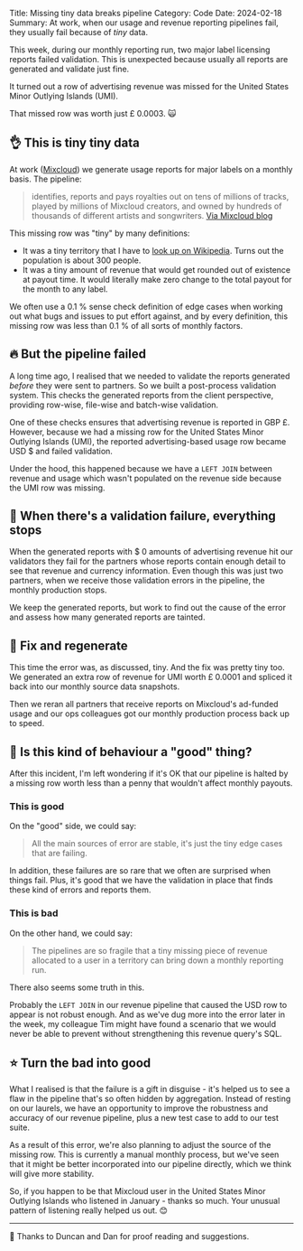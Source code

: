Title: Missing tiny data breaks pipeline
Category: Code
Date: 2024-02-18
Summary: At work, when our usage and revenue reporting pipelines fail, they
    usually fail because of *tiny* data.

This week, during our monthly reporting run, two major label licensing reports
failed validation. This is unexpected because usually all reports are generated
and validate just fine.

It turned out a row of advertising revenue was missed for the United States
Minor Outlying Islands (UMI).

That missed row was worth just £ 0.0003. 🙀

## 👌 This is tiny tiny data

At work ([Mixcloud](https://www.mixcloud.com/)) we generate usage reports for
major labels on a monthly basis. The pipeline:

> identifies, reports and pays royalties out on tens of millions of tracks,
> played by millions of Mixcloud creators, and owned by hundreds of thousands
> of different artists and songwriters.
> [Via Mixcloud
> blog](https://blog.mixcloud.com/2021/06/30/why-mixcloud-doesnt-offer-on-demand-video-vods/)

This missing row was "tiny" by many definitions:

* It was a tiny territory that I have to [look up on
  Wikipedia](https://en.wikipedia.org/wiki/United_States_Minor_Outlying_Islands).
  Turns out the population is about 300 people.
* It was a tiny amount of revenue that would get rounded out of existence at
  payout time. It would literally make zero change to the total payout for the
  month to any label.

We often use a 0.1 % sense check definition of edge cases when working out what
bugs and issues to put effort against, and by every definition, this missing
row was less than 0.1 % of all sorts of monthly factors.

## 🔥 But the pipeline failed

A long time ago, I realised that we needed to validate the reports generated
_before_ they were sent to partners. So we built a post-process validation
system. This checks the generated reports from the client perspective,
providing row-wise, file-wise and batch-wise validation.

One of these checks ensures that advertising revenue is reported in GBP £.
However, because we had a missing row for the United States Minor Outlying
Islands (UMI), the reported advertising-based usage row became USD $ and failed
validation.

Under the hood, this happened because we have a `LEFT JOIN` between revenue and
usage which wasn't populated on the revenue side because the UMI row was
missing.

## 🛑 When there's a validation failure, everything stops

When the generated reports with $ 0 amounts of advertising revenue hit our
validators they fail for the partners whose reports contain enough detail to
see that revenue and currency information. Even though this was just two
partners, when we receive those validation errors in the pipeline, the monthly
production stops.

We keep the generated reports, but work to find out the cause of the error and
assess how many generated reports are tainted.

## 🔧 Fix and regenerate

This time the error was, as discussed, tiny. And the fix was pretty tiny too.
We generated an extra row of revenue for UMI worth £ 0.0001 and spliced it back
into our monthly source data snapshots.

Then we reran all partners that receive reports on Mixcloud's ad-funded usage
and our ops colleagues got our monthly production process back up to speed.

## 🤔 Is this kind of behaviour a "good" thing?

After this incident, I'm left wondering if it's OK that our pipeline is halted
by a missing row worth less than a penny that wouldn't affect monthly payouts.

### This is good

On the "good" side, we could say:

> All the main sources of error are stable, it's just the tiny edge cases that
> are failing.

In addition, these failures are so rare that we often are surprised when things
fail. Plus, it's good that we have the validation in place that finds these
kind of errors and reports them.

### This is bad

On the other hand, we could say:

> The pipelines are so fragile that a tiny missing piece of revenue allocated
> to a user in a territory can bring down a monthly reporting run.

There also seems some truth in this.

Probably the `LEFT JOIN` in our revenue pipeline that caused the USD row to
appear is not robust enough. And as we've dug more into the error later in the
week, my colleague Tim might have found a scenario that we would never be able
to prevent without strengthening this revenue query's SQL.

## ⭐ Turn the bad into good

What I realised is that the failure is a gift in disguise - it's helped us to
see a flaw in the pipeline that's so often hidden by aggregation. Instead of
resting on our laurels, we have an opportunity to improve the robustness and
accuracy of our revenue pipeline, plus a new test case to add to our test
suite.

As a result of this error, we're also planning to adjust the source of the
missing row. This is currently a manual monthly process, but we've seen that it
might be better incorporated into our pipeline directly, which we think will
give more stability.

So, if you happen to be that Mixcloud user in the United States Minor Outlying
Islands who listened in January - thanks so much. Your unusual pattern of
listening really helped us out. 😊

---

🙏 Thanks to Duncan and Dan for proof reading and suggestions.
